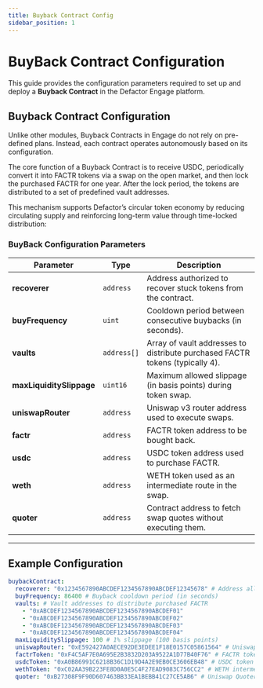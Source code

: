 ```yaml
---
title: Buyback Contract Config
sidebar_position: 1
---
```


# BuyBack Contract Configuration

This guide provides the configuration parameters required to set up and deploy a **Buyback Contract** in the Defactor Engage platform.

## Buyback Contract Configuration

Unlike other modules, Buyback Contracts in Engage do not rely on pre-defined plans. Instead, each contract operates autonomously based on its configuration.

The core function of a Buyback Contract is to receive USDC, periodically convert it into FACTR tokens via a swap on the open market, and then lock the purchased FACTR for one year. After the lock period, the tokens are distributed to a set of predefined vault addresses.

This mechanism supports Defactor’s circular token economy by reducing circulating supply and reinforcing long-term value through time-locked distribution:

### **BuyBack Configuration Parameters**

| Parameter                | Type        | Description                                                                  |
| ------------------------ | ----------- | ---------------------------------------------------------------------------- |
| **recoverer**            | `address`   | Address authorized to recover stuck tokens from the contract.                |
| **buyFrequency**         | `uint`      | Cooldown period between consecutive buybacks (in seconds).                   |
| **vaults**               | `address[]` | Array of vault addresses to distribute purchased FACTR tokens (typically 4). |
| **maxLiquiditySlippage** | `uint16`    | Maximum allowed slippage (in basis points) during token swap.                |
| **uniswapRouter**        | `address`   | Uniswap v3 router address used to execute swaps.                             |
| **factr**                | `address`   | FACTR token address to be bought back.                                       |
| **usdc**                 | `address`   | USDC token address used to purchase FACTR.                                   |
| **weth**                 | `address`   | WETH token used as an intermediate route in the swap.                        |
| **quoter**               | `address`   | Contract address to fetch swap quotes without executing them.                |

---

## Example Configuration

```yaml
buybackContract:
  recoverer: "0x1234567890ABCDEF1234567890ABCDEF12345678" # Address allowed to recover stuck tokens
  buyFrequency: 86400 # Buyback cooldown period (in seconds)
  vaults: # Vault addresses to distribute purchased FACTR
    - "0xABCDEF1234567890ABCDEF1234567890ABCDEF01"
    - "0xABCDEF1234567890ABCDEF1234567890ABCDEF02"
    - "0xABCDEF1234567890ABCDEF1234567890ABCDEF03"
    - "0xABCDEF1234567890ABCDEF1234567890ABCDEF04"
  maxLiquiditySlippage: 100 # 1% slippage (100 basis points)
  uniswapRouter: "0xE592427A0AECE92DE3EDEE1F18E0157C05861564" # Uniswap V3 router
  factrToken: "0xF4C5AF7E0A695E2B3832D203A9522A1D77B40F76" # FACTR token address
  usdcToken: "0xA0B86991C6218B36C1D19D4A2E9EB0CE3606EB48" # USDC token address
  wethToken: "0xC02AA39B223FE8D0A0E5C4F27EAD9083C756CC2" # WETH intermediary
  quoter: "0xB27308F9F90D607463BB33EA1BEBB41C27CE5AB6" # Uniswap Quoter contract
```
